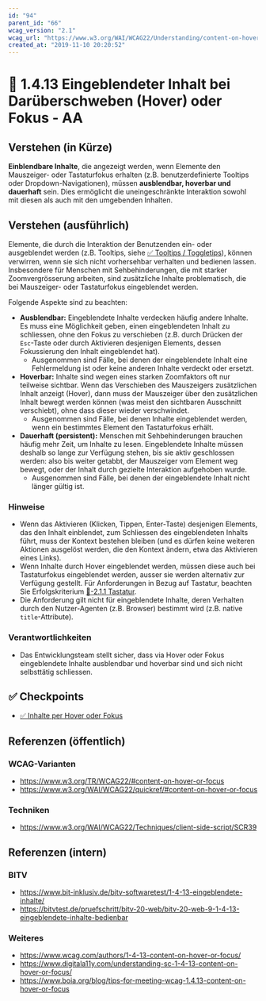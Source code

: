 ```yaml
---
id: "94"
parent_id: "66"
wcag_version: "2.1"
wcag_url: "https://www.w3.org/WAI/WCAG22/Understanding/content-on-hover-or-focus.html"
created_at: "2019-11-10 20:20:52"
---
```


# 📜 1.4.13 Eingeblendeter Inhalt bei Darüberschweben (Hover) oder Fokus - AA

## Verstehen (in Kürze)

**Einblendbare Inhalte**, die angezeigt werden, wenn Elemente den Mauszeiger- oder Tastaturfokus erhalten (z.B. benutzerdefinierte Tooltips oder Dropdown-Navigationen), müssen **ausblendbar, hoverbar und dauerhaft** sein. Dies ermöglicht die uneingeschränkte Interaktion sowohl mit diesen als auch mit den umgebenden Inhalten.

## Verstehen (ausführlich)

Elemente, die durch die Interaktion der Benutzenden ein- oder ausgeblendet werden (z.B. Tooltips, siehe [✅ Tooltips / Toggletips](/de/wcag/4.1.2a-erweiterte-steuerelemente-widgets/tooltips-toggletips)), können verwirren, wenn sie sich nicht vorhersehbar verhalten und bedienen lassen. Insbesondere für Menschen mit Sehbehinderungen, die mit starker Zoomvergrösserung arbeiten, sind zusätzliche Inhalte problematisch, die bei Mauszeiger- oder Tastaturfokus eingeblendet werden.

Folgende Aspekte sind zu beachten:

- **Ausblendbar:** Eingeblendete Inhalte verdecken häufig andere Inhalte. Es muss eine Möglichkeit geben, einen eingeblendeten Inhalt zu schliessen, ohne den Fokus zu verschieben (z.B. durch Drücken der `Esc`-Taste oder durch Aktivieren desjenigen Elements, dessen Fokussierung den Inhalt eingeblendet hat).
    - Ausgenommen sind Fälle, bei denen der eingeblendete Inhalt eine Fehlermeldung ist oder keine anderen Inhalte verdeckt oder ersetzt.
- **Hoverbar:** Inhalte sind wegen eines starken Zoomfaktors oft nur teilweise sichtbar. Wenn das Verschieben des Mauszeigers zusätzlichen Inhalt anzeigt (Hover), dann muss der Mauszeiger über den zusätzlichen Inhalt bewegt werden können (was meist den sichtbaren Ausschnitt verschiebt), ohne dass dieser wieder verschwindet.
    - Ausgenommen sind Fälle, bei denen Inhalte eingeblendet werden, wenn ein bestimmtes Element den Tastaturfokus erhält.
- **Dauerhaft (persistent):** Menschen mit Sehbehinderungen brauchen häufig mehr Zeit, um Inhalte zu lesen. Eingeblendete Inhalte müssen deshalb so lange zur Verfügung stehen, bis sie aktiv geschlossen werden: also bis weiter getabbt, der Mauszeiger vom Element weg bewegt, oder der Inhalt durch gezielte Interaktion aufgehoben wurde.
    - Ausgenommen sind Fälle, bei denen der eingeblendete Inhalt nicht länger gültig ist.

### Hinweise

- Wenn das Aktivieren (Klicken, Tippen, Enter-Taste) desjenigen Elements, das den Inhalt einblendet, zum Schliessen des eingeblendeten Inhalts führt, muss der Kontext bestehen bleiben (und es dürfen keine weiteren Aktionen ausgelöst werden, die den Kontext ändern, etwa das Aktivieren eines Links).
- Wenn Inhalte durch Hover eingeblendet werden, müssen diese auch bei Tastaturfokus eingeblendet werden, ausser sie werden alternativ zur Verfügung gestellt. Für Anforderungen in Bezug auf Tastatur, beachten Sie Erfolgskriterium [📜-2.1.1 Tastatur](/de/wcag/2.1.1-tastatur).
- Die Anforderung gilt nicht für eingeblendete Inhalte, deren Verhalten durch den Nutzer-Agenten (z.B. Browser) bestimmt wird (z.B. native `title`-Attribute).

### Verantwortlichkeiten

- Das Entwicklungsteam stellt sicher, dass via Hover oder Fokus eingeblendete Inhalte ausblendbar und hoverbar sind und sich nicht selbsttätig schliessen.

## ✅ Checkpoints

- [✅ Inhalte per Hover oder Fokus](inhalte-per-hover-oder-fokus)

## Referenzen (öffentlich)

### WCAG-Varianten
- <https://www.w3.org/TR/WCAG22/#content-on-hover-or-focus>
- <https://www.w3.org/WAI/WCAG22/quickref/#content-on-hover-or-focus>

### Techniken
- <https://www.w3.org/WAI/WCAG22/Techniques/client-side-script/SCR39>

## Referenzen (intern)

### BITV
- <https://www.bit-inklusiv.de/bitv-softwaretest/1-4-13-eingeblendete-inhalte/>
- <https://bitvtest.de/pruefschritt/bitv-20-web/bitv-20-web-9-1-4-13-eingeblendete-inhalte-bedienbar>

### Weiteres
- <https://www.wcag.com/authors/1-4-13-content-on-hover-or-focus/>
- <https://www.digitala11y.com/understanding-sc-1-4-13-content-on-hover-or-focus/>
- <https://www.boia.org/blog/tips-for-meeting-wcag-1.4.13-content-on-hover-or-focus>
